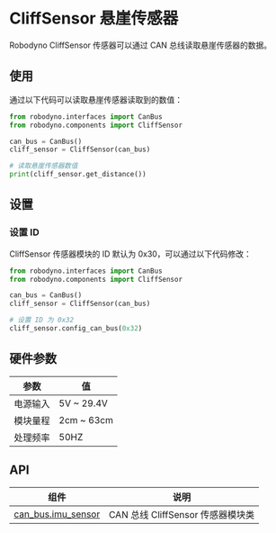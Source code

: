 # CliffSensor 悬崖传感器

Robodyno CliffSensor 传感器可以通过 CAN 总线读取悬崖传感器的数据。


## 使用

通过以下代码可以读取悬崖传感器读取到的数值：

```python
from robodyno.interfaces import CanBus
from robodyno.components import CliffSensor

can_bus = CanBus()
cliff_sensor = CliffSensor(can_bus)

# 读取悬崖传感器数值
print(cliff_sensor.get_distance())
```

## 设置

### 设置 ID

CliffSensor 传感器模块的 ID 默认为 0x30，可以通过以下代码修改：

```python
from robodyno.interfaces import CanBus
from robodyno.components import CliffSensor

can_bus = CanBus()
cliff_sensor = CliffSensor(can_bus)

# 设置 ID 为 0x32
cliff_sensor.config_can_bus(0x32)
```


## 硬件参数

| 参数       | 值                          |
| ---------- | -------------------------- |
| 电源输入    | 5V ~ 29.4V                 |
| 模块量程    | 2cm ~ 63cm                 |
| 处理频率    | 50HZ                       |

## API

| 组件                                                                    | 说明                      |
| ----------------------------------------------------------------------- | ------------------------- |
| [can_bus.imu_sensor](../../../references/components/can_bus/cliff_sensor) | CAN 总线 CliffSensor 传感器模块类 |
